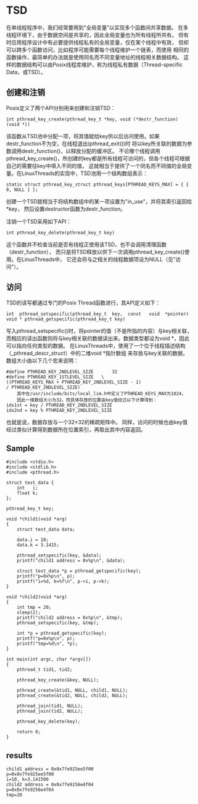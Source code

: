 TSD
========================================

在单线程程序中，我们经常要用到"全局变量"以实现多个函数间共享数据。
在多线程环境下，由于数据空间是共享的，因此全局变量也为所有线程所共有。
但有时应用程序设计中有必要提供线程私有的全局变量，仅在某个线程中有效，
但却可以跨多个函数访问，比如程序可能需要每个线程维护一个链表，而使用
相同的函数操作，最简单的办法就是使用同名而不同变量地址的线程相关数据结构。
这样的数据结构可以由Posix线程库维护，称为线程私有数据（Thread-specific Data，或TSD）。

创建和注销
----------------------------------------

Posix定义了两个API分别用来创建和注销TSD：

```
int pthread_key_create(pthread_key_t *key, void (*destr_function) (void *))
```

该函数从TSD池中分配一项，将其值赋给key供以后访问使用。如果destr_function不为空，在线程退出(pthread_exit())时
将以key所关联的数据为参数调用destr_function()，以释放分配的缓冲区。
不论哪个线程调用pthread_key_create()，所创建的key都是所有线程可访问的，但各个线程可根据自己的需要往key中填入不同的值，
这就相当于提供了一个同名而不同值的全局变量。在LinuxThreads的实现中，TSD池用一个结构数组表示：

```
static struct pthread_key_struct pthread_keys[PTHREAD_KEYS_MAX] = { { 0, NULL } };
```

创建一个TSD就相当于将结构数组中的某一项设置为"in_use"，并将其索引返回给*key，
然后设置destructor函数为destr_function。

注销一个TSD采用如下API：

```
int pthread_key_delete(pthread_key_t key)
```

这个函数并不检查当前是否有线程正使用该TSD，也不会调用清理函数（destr_function），
而只是将TSD释放以供下一次调用pthread_key_create()使用。在LinuxThreads中，
它还会将与之相关的线程数据项设为NULL（见"访问"）。

访问
----------------------------------------

TSD的读写都通过专门的Posix Thread函数进行，其API定义如下：

```
int  pthread_setspecific(pthread_key_t  key,  const   void  *pointer)
void * pthread_getspecific(pthread_key_t key)
```

写入pthread_setspecific()时，将pointer的值（不是所指的内容）与key相关联，
而相应的读出函数则将与key相关联的数据读出来。数据类型都设为void *，因此可以指向任何类型的数据。
在LinuxThreads中，使用了一个位于线程描述结构（_pthread_descr_struct）中的二维void *指针数组
来存放与key关联的数据，数组大小由以下几个宏来说明：

```
#define PTHREAD_KEY_2NDLEVEL_SIZE       32
#define PTHREAD_KEY_1STLEVEL_SIZE   \
((PTHREAD_KEYS_MAX + PTHREAD_KEY_2NDLEVEL_SIZE - 1)
/ PTHREAD_KEY_2NDLEVEL_SIZE)
    其中在/usr/include/bits/local_lim.h中定义了PTHREAD_KEYS_MAX为1024，
    因此一维数组大小为32。而具体存放的位置由key值经过以下计算得到：
idx1st = key / PTHREAD_KEY_2NDLEVEL_SIZE
idx2nd = key % PTHREAD_KEY_2NDLEVEL_SIZE
```

也就是说，数据存放与一个32×32的稀疏矩阵中。
同样，访问的时候也由key值经过类似计算得到数据所在位置索引，再取出其中内容返回。

Sample
----------------------------------------

```
#include <stdio.h>
#include <stdlib.h>
#include <pthread.h>

struct test_data {
    int   i;
    float k;
};

pthread_key_t key;

void *child1(void *arg)
{
    struct test_data data;

    data.i = 10;
    data.k = 3.1415;

    pthread_setspecific(key, &data);
    printf("child1 address = 0x%p\n", &data);

    struct test_data *p = pthread_getspecific(key);
    printf("p=0x%p\n", p);
    printf("i=%d, k=%f\n", p->i, p->k);
}

void *child2(void *arg)
{
    int tmp = 20;
    sleep(2);
    printf("child2 address = 0x%p\n", &tmp);
    pthread_setspecific(key, &tmp);

    int *p = pthread_getspecific(key);
    printf("p=0x%p\n", p);
    printf("tmp=%d\n", *p);
}

int main(int argc, char *argv[])
{
    pthread_t tid1, tid2;

    pthread_key_create(&key, NULL);

    pthread_create(&tid1, NULL, child1, NULL);
    pthread_create(&tid2, NULL, child2, NULL);

    pthread_join(tid1, NULL);
    pthread_join(tid2, NULL);

    pthread_key_delete(key);

    return 0;
}
```

results
----------------------------------------

```
child1 address = 0x0x7fe925ee5f00
p=0x0x7fe925ee5f00
i=10, k=3.141500
child2 address = 0x0x7fe9256e4f04
p=0x0x7fe9256e4f04
tmp=20
```